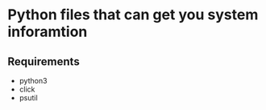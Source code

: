 # Python files that can get you system inforamtion 


## Requirements 
- python3 
- click 
- psutil
